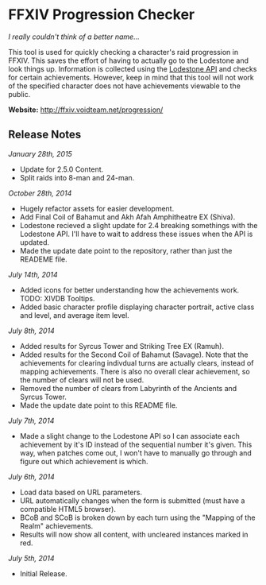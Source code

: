 FFXIV Progression Checker
=========================

*I really couldn't think of a better name...*

This tool is used for quickly checking a character's raid progression in FFXIV. This saves the effort of having to actually go to the Lodestone and look things up. Information is collected using the [Lodestone API](https://github.com/viion/XIVPads-LodestoneAPI) and checks for certain achievements. However, keep in mind that this tool will not work of the specified character does not have achievements viewable to the public.

**Website:** http://ffxiv.voidteam.net/progression/

Release Notes
-------------

*January 28th, 2015*
 - Update for 2.5.0 Content.
 - Split raids into 8-man and 24-man.

*October 28th, 2014*
 - Hugely refactor assets for easier development.
 - Add Final Coil of Bahamut and Akh Afah Amphitheatre EX (Shiva).
 - Lodestone recieved a slight update for 2.4 breaking somethings with the Lodestone API. I'll have to wait to address these issues when the API is updated.
 - Made the update date point to the repository, rather than just the READEME file.

*July 14th, 2014*

 - Added icons for better understanding how the achievements work. TODO: XIVDB Tooltips.
 - Added basic character profile displaying character portrait, active class and level, and average item level.

*July 8th, 2014*

 - Added results for Syrcus Tower and Striking Tree EX (Ramuh).
 - Added results for the Second Coil of Bahamut (Savage). Note that the achievements for clearing indivdual turns are actually clears, instead of mapping achievements. There is also no overall clear achievement, so the number of clears will not be used.
 - Removed the number of clears from Labyrinth of the Ancients and Syrcus Tower.
 - Made the update date point to this README file.

*July 7th, 2014*

 - Made a slight change to the Lodestone API so I can associate each achievement by it's ID instead of the sequential number it's given. This way, when patches come out, I won't have to manually go through and figure out which achievement is which.

*July 6th, 2014*

 - Load data based on URL parameters.
 - URL automatically changes when the form is submitted (must have a compatible HTML5 browser).
 - BCoB and SCoB is broken down by each turn using the "Mapping of the Realm" achievements.
 - Results will now show all content, with uncleared instances marked in red.

*July 5th, 2014*
 - Initial Release.